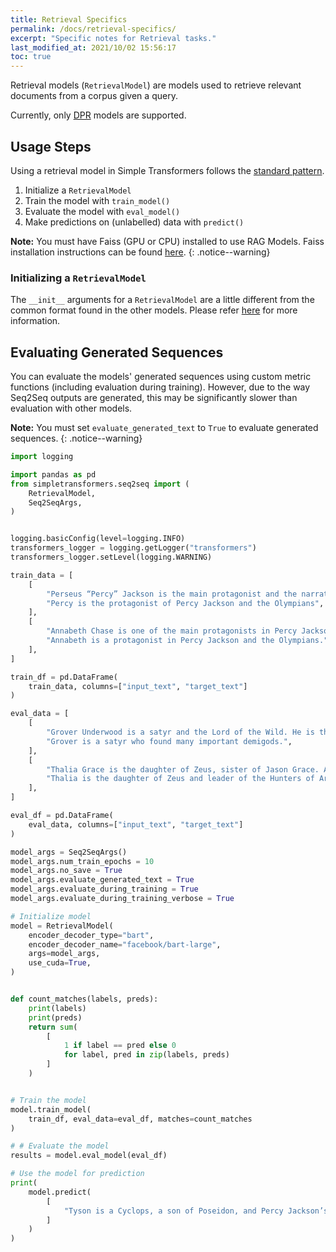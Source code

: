```yaml
---
title: Retrieval Specifics
permalink: /docs/retrieval-specifics/
excerpt: "Specific notes for Retrieval tasks."
last_modified_at: 2021/10/02 15:56:17
toc: true
---
```


Retrieval models (`RetrievalModel`) are models used to retrieve relevant documents from a corpus given a query.

Currently, only [DPR](https://arxiv.org/abs/2004.04906) models are supported.


## Usage Steps

Using a retrieval model in Simple Transformers follows the [standard pattern](/docs/usage/#task-specific-models).

1. Initialize a `RetrievalModel`
2. Train the model with `train_model()`
3. Evaluate the model with `eval_model()`
4. Make predictions on (unlabelled) data with `predict()`


**Note:** You must have Faiss (GPU or CPU) installed to use RAG Models.
Faiss installation instructions can be found [here](https://github.com/facebookresearch/faiss/blob/master/INSTALL.md).
{: .notice--warning}

### Initializing a `RetrievalModel`

The `__init__` arguments for a `RetrievalModel` are a little different from the common format found in the other models. Please refer [here](/docs/seq2seq-model/#seq2seq-model) for more information.

## Evaluating Generated Sequences

You can evaluate the models' generated sequences using custom metric functions (including evaluation during training). However, due to the way Seq2Seq outputs are generated, this may be significantly slower than evaluation with other models.

**Note:** You must set `evaluate_generated_text` to `True` to evaluate generated sequences.
{: .notice--warning}

```python
import logging

import pandas as pd
from simpletransformers.seq2seq import (
    RetrievalModel,
    Seq2SeqArgs,
)


logging.basicConfig(level=logging.INFO)
transformers_logger = logging.getLogger("transformers")
transformers_logger.setLevel(logging.WARNING)

train_data = [
    [
        "Perseus “Percy” Jackson is the main protagonist and the narrator of the Percy Jackson and the Olympians series.",
        "Percy is the protagonist of Percy Jackson and the Olympians",
    ],
    [
        "Annabeth Chase is one of the main protagonists in Percy Jackson and the Olympians.",
        "Annabeth is a protagonist in Percy Jackson and the Olympians.",
    ],
]

train_df = pd.DataFrame(
    train_data, columns=["input_text", "target_text"]
)

eval_data = [
    [
        "Grover Underwood is a satyr and the Lord of the Wild. He is the satyr who found the demigods Thalia Grace, Nico and Bianca di Angelo, Percy Jackson, Annabeth Chase, and Luke Castellan.",
        "Grover is a satyr who found many important demigods.",
    ],
    [
        "Thalia Grace is the daughter of Zeus, sister of Jason Grace. After several years as a pine tree on Half-Blood Hill, she got a new job leading the Hunters of Artemis.",
        "Thalia is the daughter of Zeus and leader of the Hunters of Artemis.",
    ],
]

eval_df = pd.DataFrame(
    eval_data, columns=["input_text", "target_text"]
)

model_args = Seq2SeqArgs()
model_args.num_train_epochs = 10
model_args.no_save = True
model_args.evaluate_generated_text = True
model_args.evaluate_during_training = True
model_args.evaluate_during_training_verbose = True

# Initialize model
model = RetrievalModel(
    encoder_decoder_type="bart",
    encoder_decoder_name="facebook/bart-large",
    args=model_args,
    use_cuda=True,
)


def count_matches(labels, preds):
    print(labels)
    print(preds)
    return sum(
        [
            1 if label == pred else 0
            for label, pred in zip(labels, preds)
        ]
    )


# Train the model
model.train_model(
    train_df, eval_data=eval_df, matches=count_matches
)

# # Evaluate the model
results = model.eval_model(eval_df)

# Use the model for prediction
print(
    model.predict(
        [
            "Tyson is a Cyclops, a son of Poseidon, and Percy Jackson’s half brother. He is the current general of the Cyclopes army."
        ]
    )
)

```
